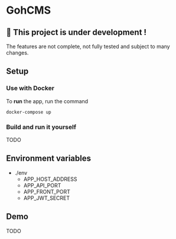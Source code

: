 # GohCMS
## 🚧 This project is under development !
The features are not complete, not fully tested and subject to many changes.
## Setup
### Use with Docker
To **run** the app, run the command
```shell
docker-compose up
```

### Build and run it yourself
TODO
## Environment variables
- ./env
    - APP_HOST_ADDRESS
    - APP_API_PORT
    - APP_FRONT_PORT
    - APP_JWT_SECRET
## Demo
TODO
